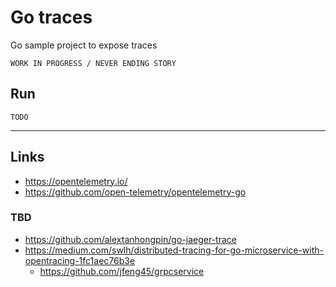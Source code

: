 
# Go traces

Go sample project to expose traces

`WORK IN PROGRESS / NEVER ENDING STORY`

## Run

`TODO`

---

## Links

- https://opentelemetry.io/
- https://github.com/open-telemetry/opentelemetry-go

### TBD
- https://github.com/alextanhongpin/go-jaeger-trace
- https://medium.com/swlh/distributed-tracing-for-go-microservice-with-opentracing-1fc1aec76b3e
    - https://github.com/jfeng45/grpcservice
